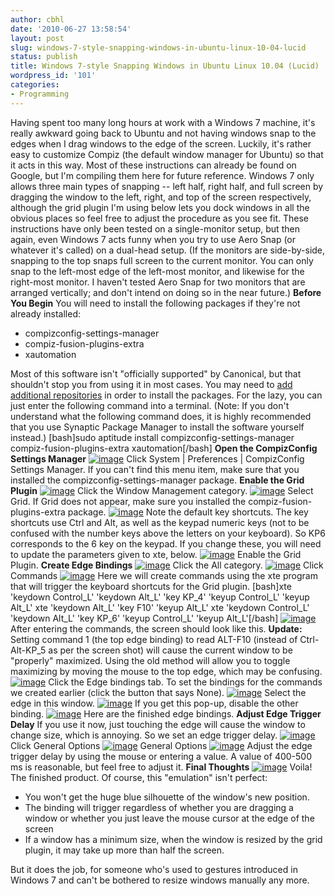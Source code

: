 ```yaml
---
author: cbhl
date: '2010-06-27 13:58:54'
layout: post
slug: windows-7-style-snapping-windows-in-ubuntu-linux-10-04-lucid
status: publish
title: Windows 7-style Snapping Windows in Ubuntu Linux 10.04 (Lucid)
wordpress_id: '101'
categories:
- Programming
---
```


Having spent too many long hours at work with a Windows 7 machine, it's
really awkward going back to Ubuntu and not having windows snap to the
edges when I drag windows to the edge of the screen. Luckily, it's
rather easy to customize Compiz (the default window manager for Ubuntu)
so that it acts in this way. Most of these instructions can already be
found on Google, but I'm compiling them here for future reference.
Windows 7 only allows three main types of snapping -- left half, right
half, and full screen by dragging the window to the left, right, and top
of the screen respectively, although the grid plugin I'm using below
lets you dock windows in all the obvious places so feel free to adjust
the procedure as you see fit. These instructions have only been tested
on a single-monitor setup, but then again, even Windows 7 acts funny
when you try to use Aero Snap (or whatever it's called) on a dual-head
setup. (If the monitors are side-by-side, snapping to the top snaps full
screen to the current monitor. You can only snap to the left-most edge
of the left-most monitor, and likewise for the right-most monitor. I
haven't tested Aero Snap for two monitors that are arranged vertically;
and don't intend on doing so in the near future.) **Before You Begin**
You will need to install the following packages if they're not already
installed:
-   compizconfig-settings-manager
-   compiz-fusion-plugins-extra
-   xautomation

Most of this software isn't "officially supported" by Canonical, but
that shouldn't stop you from using it in most cases. You may need to
[add additional
repositories](https://help.ubuntu.com/community/Repositories/Ubuntu) in
order to install the packages. For the lazy, you can just enter the
following command into a terminal. (Note: If you don't understand what
the following command does, it is highly recommended that you use
Synaptic Package Manager to install the software yourself instead.)
[bash]sudo aptitude install compizconfig-settings-manager
compiz-fusion-plugins-extra xautomation[/bash] **Open the CompizConfig
Settings Manager**
[![image](http://blog.azuresky.ca/blog/wp-content/uploads/2010/06/Screenshot-300x110.png "Click System | Preferences | CompizConfig Settings Manager")](http://blog.azuresky.ca/blog/wp-content/uploads/2010/06/Screenshot.png)
Click System | Preferences | CompizConfig Settings Manager. If you can't
find this menu item, make sure that you installed the
compizconfig-settings-manager package. **Enable the Grid Plugin**
[![image](http://blog.azuresky.ca/blog/wp-content/uploads/2010/06/Screenshot-2-300x191.png "Click the Window Management category")](http://blog.azuresky.ca/blog/wp-content/uploads/2010/06/Screenshot-2.png)
Click the Window Management category.
[![image](http://blog.azuresky.ca/blog/wp-content/uploads/2010/06/Screenshot-4-300x55.png "Select Grid")](http://blog.azuresky.ca/blog/wp-content/uploads/2010/06/Screenshot-4.png)
Select Grid. If Grid does not appear, make sure you installed the
compiz-fusion-plugins-extra package.
[![image](http://blog.azuresky.ca/blog/wp-content/uploads/2010/06/Screenshot-5-300x186.png "Note default key shortcuts (e.g Ctrl+Alt+KP6)")](http://blog.azuresky.ca/blog/wp-content/uploads/2010/06/Screenshot-5.png)
Note the default key shortcuts. The key shortcuts use Ctrl and Alt, as
well as the keypad numeric keys (not to be confused with the number keys
above the letters on your keyboard). So KP6 corresponds to the 6 key on
the keypad. If you change these, you will need to update the parameters
given to xte, below.
[![image](http://blog.azuresky.ca/blog/wp-content/uploads/2010/06/Screenshot-6.png "Enable the Grid Plugin")](http://blog.azuresky.ca/blog/wp-content/uploads/2010/06/Screenshot-6.png)
Enable the Grid Plugin. **Create Edge Bindings**
[![image](http://blog.azuresky.ca/blog/wp-content/uploads/2010/06/Screenshot-71-300x59.png "Click the All category")](http://blog.azuresky.ca/blog/wp-content/uploads/2010/06/Screenshot-71.png)
Click the All category.
[![image](http://blog.azuresky.ca/blog/wp-content/uploads/2010/06/Screenshot-8-300x76.png "Click Commands")](http://blog.azuresky.ca/blog/wp-content/uploads/2010/06/Screenshot-8.png)
Click Commands
[![image](http://blog.azuresky.ca/blog/wp-content/uploads/2010/06/Screenshot-11-300x147.png "Here we will create commands using the xte program that will trigger the keyboard shortcuts for the Grid plugin")](http://blog.azuresky.ca/blog/wp-content/uploads/2010/06/Screenshot-11.png)
Here we will create commands using the xte program that will trigger the
keyboard shortcuts for the Grid plugin. [bash]xte 'keydown Control\_L'
'keydown Alt\_L' 'key KP\_4' 'keyup Control\_L' 'keyup Alt\_L' xte
'keydown Alt\_L' 'key F10' 'keyup Alt\_L' xte 'keydown Control\_L'
'keydown Alt\_L' 'key KP\_6' 'keyup Control\_L' 'keyup Alt\_L'[/bash]
[![image](http://blog.azuresky.ca/blog/wp-content/uploads/2010/06/Screenshot-12c-300x175.png "After Entering the Commands")](http://blog.azuresky.ca/blog/wp-content/uploads/2010/06/Screenshot-12c.png)
After entering the commands, the screen should look like this.
**Update:** Setting command 1 (the top edge binding) to read ALT-F10
(instead of Ctrl-Alt-KP\_5 as per the screen shot) will cause the
current window to be "properly" maximized. Using the old method will
allow you to toggle maximizing by moving the mouse to the top edge,
which may be confusing.
[![image](http://blog.azuresky.ca/blog/wp-content/uploads/2010/06/Screenshot-13-300x170.png "Click the Edge bindings tab")](http://blog.azuresky.ca/blog/wp-content/uploads/2010/06/Screenshot-13.png)
Click the Edge bindings tab. To set the bindings for the commands we
created earlier (click the button that says None).
[![image](http://blog.azuresky.ca/blog/wp-content/uploads/2010/06/Screenshot-15.png "Select the edge in this window")](http://blog.azuresky.ca/blog/wp-content/uploads/2010/06/Screenshot-15.png)
Select the edge in this window.
[![image](http://blog.azuresky.ca/blog/wp-content/uploads/2010/06/Screenshot-16-300x85.png "If you get this pop-up, disable the other binding")](http://blog.azuresky.ca/blog/wp-content/uploads/2010/06/Screenshot-16.png)
If you get this pop-up, disable the other binding.
[![image](http://blog.azuresky.ca/blog/wp-content/uploads/2010/06/Screenshot-21.png "Finished edge bindings")](http://blog.azuresky.ca/blog/wp-content/uploads/2010/06/Screenshot-21.png)
Here are the finished edge bindings. **Adjust Edge Trigger Delay** If
you use it now, just touching the edge will cause the window to change
size, which is annoying. So we set an edge trigger delay.
[![image](http://blog.azuresky.ca/blog/wp-content/uploads/2010/06/Screenshot-22-300x58.png "Click General Options")](http://blog.azuresky.ca/blog/wp-content/uploads/2010/06/Screenshot-22.png)
Click General Options
[![image](http://blog.azuresky.ca/blog/wp-content/uploads/2010/06/Screenshot-23-300x233.png "General Options")](http://blog.azuresky.ca/blog/wp-content/uploads/2010/06/Screenshot-23.png)
General Options
[![image](http://blog.azuresky.ca/blog/wp-content/uploads/2010/06/Screenshot-24.png "Adjust the edge trigger delay")](http://blog.azuresky.ca/blog/wp-content/uploads/2010/06/Screenshot-24.png)
Adjust the edge trigger delay by using the mouse or entering a value. A
value of 400-500 ms is reasonable, but feel free to adjust it. **Final
Thoughts**
[![image](http://blog.azuresky.ca/blog/wp-content/uploads/2010/06/Screenshot-25.png "Voila")](http://blog.azuresky.ca/blog/wp-content/uploads/2010/06/Screenshot-25.png)
Voila! The finished product. Of course, this "emulation" isn't perfect:
-   You won't get the huge blue silhouette of the window's new position.
-   The binding will trigger regardless of whether you are dragging a
    window or whether you just leave the mouse cursor at the edge of the
    screen
-   If a window has a minimum size, when the window is resized by the
    grid plugin, it may take up more than half the screen.

But it does the job, for someone who's used to gestures introduced in
Windows 7 and can't be bothered to resize windows manually any more.
